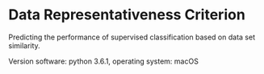 # Data Representativeness Criterion

Predicting the performance of supervised classification based on data set similarity.

Version software: python 3.6.1, operating system: macOS
